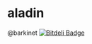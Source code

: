 # aladin
@barkinet
[![Bitdeli Badge](https://d2weczhvl823v0.cloudfront.net/barkinet/aladin/trend.png)](https://bitdeli.com/free "Bitdeli Badge")
